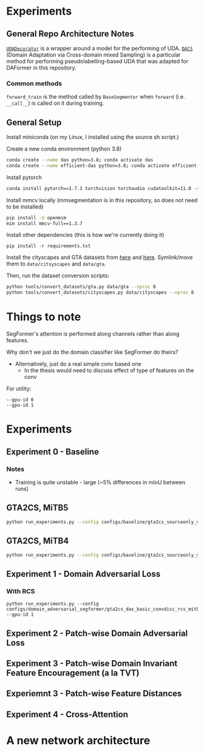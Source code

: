 # Experiments
## General Repo Architecture Notes
[`UDADecorator`](mmseg/models/uda/uda_decorator.py) is a wrapper around a model for the performing of UDA.
[`DACS`](mmseg/models/uda/dacs.py) (Domain Adaptation via Cross-domain mixed Sampling) is a particular method for performing pseudolabelling-based UDA that was adapted for DAFormer in this repository.

### Common methods
`forward_train` is the method called by `BaseSegmentor` when `forward` (i.e. `__call__`) is called on it during training.

## General Setup
Install miniconda (on my Linux, I installed using the source sh script.)

Create a new conda environment (python 3.8)

```sh
conda create --name das python=3.8; conda activate das
conda create --name efficient-das python=3.8; conda activate efficient-das
```

Install pytorch
```sh
conda install pytorch==1.7.1 torchvision torchaudio cudatoolkit=11.0 -c pytorch-lts -c nvidia
```

Install mmcv locally (mmsegmentation is in this repository, so does not need to be installed)
```sh
pip install -U openmim
mim install mmcv-full==1.3.7
```

Install other dependencies (this is how we're currently doing it)
```
pip install -r requirements.txt
```

Install the cityscapes and GTA datasets from [here](https://www.cityscapes-dataset.com/downloads/) and [here](https://download.visinf.tu-darmstadt.de/data/from_games/). Symlink/move them to `data/citsyscapes` and `data/gta`.

Then, run the dataset conversion scripts:
```sh
python tools/convert_datasets/gta.py data/gta --nproc 8
python tools/convert_datasets/cityscapes.py data/cityscapes --nproc 8
```
# Things to note
SegFormer's attention is performed along channels rather than along features.

Why don't we just do the domain classifier like SegFormer do theirs?
- Alternatively, just do a real simple conv based one
    - In the thesis would need to discuss effect of type of features on the conv 

For utility:
```
--gpu-id 0
--gpu-id 1
```

# Experiments
## Experiment 0 - Baseline


### Notes
- Training is quite unstable - large (~5% differences in mIoU between runs)

## GTA2CS, MiTB5
```sh
python run_experiments.py --config configs/baseline/gta2cs_sourceonly_mitb5.py --gpu-id 0
```

## GTA2CS, MiTB4
```sh
python run_experiments.py --config configs/baseline/gta2cs_sourceonly_mitb4.py --gpu-id 0
```

## Experiment 1 - Domain Adversarial Loss

### With RCS
```
python run_experiments.py --config configs/domain_adversarial_segformer/gta2cs_das_basic_convdisc_rcs_mitb4.py --gpu-id 1
```
## Experiment 2 - Patch-wise Domain Adversarial Loss
## Experiment 3 - Patch-wise Domain Invariant Feature Encouragement (a la TVT)
## Experiemnt 3 - Patch-wise Feature Distances
## Experiment 4 - Cross-Attention

# A new network architecture